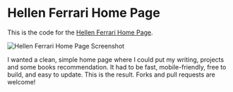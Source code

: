 # Hellen Ferrari Home Page

This is the code for the [Hellen Ferrari Home Page](https://www.hferrari.com).

![Hellen Ferrari Home Page Screenshot](/assets/img/screenshots/hferrari-homepage-screenshot.png)

I wanted a clean, simple home page where I could put my writing, projects and some books recommendation. It had to be fast, mobile-friendly, free to build, and easy to update. This is the result. Forks and pull requests are welcome!
